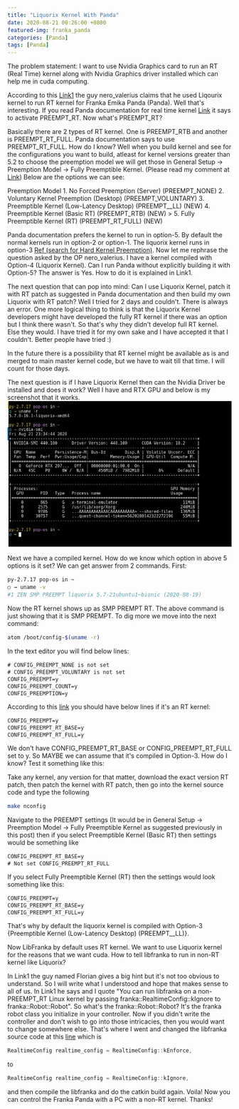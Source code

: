 ```yaml
---
title: "Liquorix Kernel With Panda"
date: 2020-08-21 00:26:00 +0800
featured-img: franka_panda
categories: [Panda]
tags: [Panda]
---
```

The problem statement: I want to use Nvidia Graphics card to run an RT (Real Time) kernel along with Nvidia Graphics driver installed which can help me in cuda computing.

According to this [Link1](https://www.franka-community.de/t/nvida-driver-on-rt-kernel-and-alternatives/1319/9) the guy nero_valerius claims that he used Liqourix kernel to run RT kernel for Franka Emika Panda (Panda). Well that's interesting. If you read Panda documentation for real time kernel [Link](https://frankaemika.github.io/docs/installation_linux.html#setting-up-the-real-time-kernel) it says to activate PREEMPT_RT. Now what's PREEMPT_RT?

Basically there are 2 types of RT kernel. One is PREEMPT_RTB and another is PREEMPT_RT_FULL. Panda documentation says to use PREEMPT_RT_FULL. How do I know? Well when you build kernel and see for the configurations you want to build, atleast for kernel versions greater than 5.2 to choose the preemption model we will get those in General Setup -> Preemption Model -> Fully Preemptible Kernel. (Please read my comment at [Link](https://unix.stackexchange.com/questions/582075/trouble-selecting-fully-preemptible-kernel-real-time-when-configuring-compil?newreg=b80e2082d0624298a5c37588f66e4817)) Below are the options we can see:

Preemption Model
    1. No Forced Preemption (Server) (PREEMPT_NONE)
    2. Voluntary Kernel Preemption (Desktop) (PREEMPT_VOLUNTARY)
    3. Preemptible Kernel (Low-Latency Desktop) (PREEMPT__LL) (NEW)
    4. Preemptible Kernel (Basic RT) (PREEMPT_RTB) (NEW)
    > 5. Fully Preemptible Kernel (RT) (PREEMPT_RT_FULL) (NEW)

Panda documentation prefers the kernel to run in option-5. By default the normal kernels run in option-2 or option-1. The liquorix kernel runs in option-3 [Ref (search for Hard Kernel Preemption)](https://liquorix.net/). Now let me rephrase the question asked by the OP nero_valerius. I have a kernel compiled with Option-4 (Liquorix Kernel). Can I run Panda without explicitly building it with Option-5? The answer is Yes. How to do it is explained in Link1.

The next question that can pop into mind: Can I use Liquorix Kernel, patch it with RT patch as suggested in Panda documentation and then build my own Liquorix with RT patch? Well I tried for 2 days and couldn't. There is always an error. One more logical thing to think is that the Liquorix Kernel developers might have developed the fully RT kernel if there was an option but I think there wasn't. So that's why they didn't develop full RT kernel. Else they would. I have tried it for my own sake and I have accepted it that I couldn't. Better people have tried :) 

In the future there is a possibility that RT kernel might be available as is and merged to main master kernel code, but we have to wait till that time. I will count for those days.

The next question is if I have Liquorix Kernel then can the Nvidia Driver be installed and does it work? Well I have and RTX GPU and below is my screenshot that it works.
![Kernel_Screenshot](/assets/img/liquorix_kernel/kernel_screenshot.png)

Next we have a compiled kernel. How do we know which option in above 5 options is it set? We can get answer from 2 commands. First:
```bash
py-2.7.17 pop-os in ~
○ → uname -v
#1 ZEN SMP PREEMPT liquorix 5.7-21ubuntu1~bionic (2020-08-19)
```
Now the RT kernel shows up as SMP PREMPT RT. The above command is just showing that it is SMP PREMPT. To dig more we move into the next command:
```bash
atom /boot/config-$(uname -r)
```
In the text editor you will find below lines:
```
# CONFIG_PREEMPT_NONE is not set
# CONFIG_PREEMPT_VOLUNTARY is not set
CONFIG_PREEMPT=y
CONFIG_PREEMPT_COUNT=y
CONFIG_PREEMPTION=y
```
According to this [link](https://rt.wiki.kernel.org/index.php/Frequently_Asked_Questions#How_does_the_CONFIG_PREEMPT_RT_patch_work.3F) you should have below lines if it's an RT kernel:
```
CONFIG_PREEMPT=y
CONFIG_PREEMPT_RT_BASE=y
CONFIG_PREEMPT_RT_FULL=y
```
We don't have CONFIG_PREEMPT_RT_BASE or CONFIG_PREEMPT_RT_FULL set to y. So MAYBE we can assume that it's compiled in Option-3. How do I know? Test it something like this:

Take any kernel, any version for that matter, download the exact version RT patch, then patch the kernel with RT patch, then go into the kernel source code and type the following
```bash
make nconfig
```
Navigate to the PREEMPT settings (It would be in General Setup -> Preemption Model -> Fully Preemptible Kernel as suggested previously in this post) then if you select Preemptible Kernel (Basic RT) then settings would be something like
```
CONFIG_PREEMPT_RT_BASE=y
# Not set CONFIG_PREEMPT_RT_FULL
```
If you select Fully Preemptible Kernel (RT) then the settings would look something like this:
```
CONFIG_PREEMPT=y
CONFIG_PREEMPT_RT_BASE=y
CONFIG_PREEMPT_RT_FULL=y
```
That's why by default the liquorix kernel is compiled with Option-3 {Preemptible Kernel (Low-Latency Desktop) (PREEMPT__LL)}.

Now LibFranka by default uses RT kernel. We want to use Liquorix kernel for the reasons that we want cuda. How to tell libfranka to run in non-RT kernel like Liquorix?

In Link1 the guy named Florian gives a big hint but it's not too obvious to understand. So I will write what I understood and hope that makes sense to all of us. In Link1 he says and I quote "You can run libfranka on a non-PREEMPT_RT Linux kernel by passing franka::RealtimeConfig::kIgnore to franka::Robot::Robot". So what's the franka::Robot::Robot? It's the franka robot class you initialize in your controller. Now if you didn't write the controller and don't wish to go into those intricacies, then you would want to change somewhere else. That's where I went and changed the libfranka source code at this [line](https://github.com/frankaemika/libfranka/blob/master/include/franka/robot.h#L66) which is 

```cpp
RealtimeConfig realtime_config = RealtimeConfig::kEnforce,
```

to 

```cpp
RealtimeConfig realtime_config = RealtimeConfig::kIgnore,
```

and then compile the libfranka and do the catkin build again. Voila! Now you can control the Franka Panda with a PC with a non-RT kernel. Thanks!
